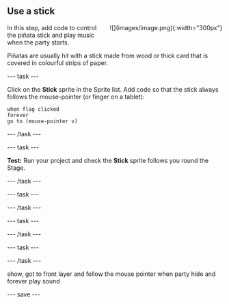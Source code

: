 ## Use a stick

<div style="display: flex; flex-wrap: wrap">
<div style="flex-basis: 200px; flex-grow: 1; margin-right: 15px;">
 In this step, add code to control the piñata stick and play music when the party starts. 
</div>
<div>
![](images/image.png){:width="300px"}
</div>
</div>

Piñatas are usually hit with a stick made from wood or thick card that is covered in colourful strips of paper.

--- task ---

Click on the **Stick** sprite in the Sprite list. Add code so that the stick always follows the mouse-pointer (or finger on a tablet):

```blocks3
when flag clicked
forever
go to (mouse-pointer v)
```

--- /task ---

--- task ---

**Test:** Run your project and check the **Stick** sprite follows you round the Stage.

--- /task ---

--- task ---



--- /task ---

--- task ---

--- /task ---

--- task ---

--- /task ---

show, got to front layer and follow the mouse pointer
when party hide and forever play sound

--- save ---